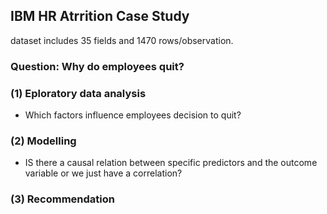 ## IBM HR Atrrition Case Study
dataset includes 35 fields and 1470 rows/observation.
### Question: Why do employees quit?
### (1) Eploratory data analysis
- Which factors influence employees decision to quit?
### (2) Modelling
- IS there a causal relation between specific predictors and the outcome variable or we just have a correlation?
### (3) Recommendation

